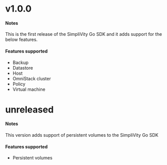 # v1.0.0
#### Notes
This is the first release of the SimpliVity Go SDK and it adds support for the below features.

#### Features supported
 - Backup
 - Datastore
 - Host
 - OmniStack cluster
 - Policy
 - Virtual machine

# unreleased
#### Notes
This version adds support of persistent volumes to the SimpliVity Go SDK

#### Features supported
 - Persistent volumes
